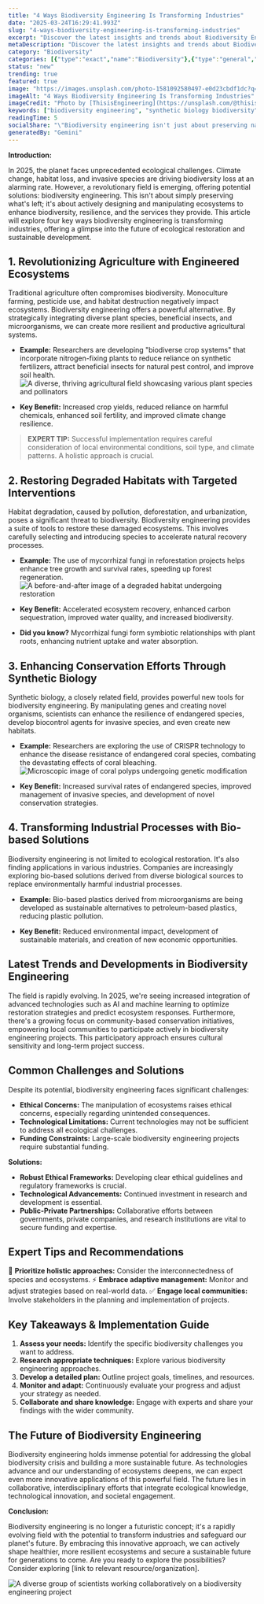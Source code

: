 ```yaml
---
title: "4 Ways Biodiversity Engineering Is Transforming Industries"
date: "2025-03-24T16:29:41.993Z"
slug: "4-ways-biodiversity-engineering-is-transforming-industries"
excerpt: "Discover the latest insights and trends about Biodiversity Engineering. This comprehensive guide covers everything you need to know about Biodiversity Engineering in 2025."
metaDescription: "Discover the latest insights and trends about Biodiversity Engineering. This comprehensive guide covers everything you need to know about Biodiversity Engi..."
category: "Biodiversity"
categories: [{"type":"exact","name":"Biodiversity"},{"type":"general","name":"Environmental Science"},{"type":"medium","name":"Conservation Technology"},{"type":"specific","name":"Genetic Engineering"},{"type":"niche","name":"Gene Drives"}]
status: "new"
trending: true
featured: true
image: "https://images.unsplash.com/photo-1581092580497-e0d23cbdf1dc?q=85&w=1200&fit=max&fm=webp&auto=compress"
imageAlt: "4 Ways Biodiversity Engineering Is Transforming Industries"
imageCredit: "Photo by [ThisisEngineering](https://unsplash.com/@thisisengineering) on Unsplash"
keywords: ["biodiversity engineering", "synthetic biology biodiversity", "biodiversity conservation techniques", "engineered ecosystems", "biodiversity restoration projects", "biodiversity engineering companies", "buy biodiversity engineering services", "what is biodiversity engineering?", "biodiversity engineering applications", "future of biodiversity engineering"]
readingTime: 5
socialShare: "\"Biodiversity engineering isn't just about preserving nature—it's about actively designing ecosystems for resilience and sustainability.  The future of conservation lies in actively shaping the world around us.\""
generatedBy: "Gemini"
---
```




**Introduction:**

In 2025, the planet faces unprecedented ecological challenges. Climate change, habitat loss, and invasive species are driving biodiversity loss at an alarming rate.  However, a revolutionary field is emerging, offering potential solutions: biodiversity engineering.  This isn't about simply preserving what's left; it's about actively designing and manipulating ecosystems to enhance biodiversity, resilience, and the services they provide. This article will explore four key ways biodiversity engineering is transforming industries, offering a glimpse into the future of ecological restoration and sustainable development.

## 1. Revolutionizing Agriculture with Engineered Ecosystems

Traditional agriculture often compromises biodiversity. Monoculture farming, pesticide use, and habitat destruction negatively impact ecosystems.  Biodiversity engineering offers a powerful alternative.  By strategically integrating diverse plant species, beneficial insects, and microorganisms, we can create more resilient and productive agricultural systems.

* **Example:**  Researchers are developing "biodiverse crop systems" that incorporate nitrogen-fixing plants to reduce reliance on synthetic fertilizers, attract beneficial insects for natural pest control, and improve soil health. ![A diverse, thriving agricultural field showcasing various plant species and pollinators](https://images.unsplash.com/photo-1581092583537-20d51b4b4f1b?q=85&w=1200&fit=max&fm=webp&auto=compress)

* **Key Benefit:** Increased crop yields, reduced reliance on harmful chemicals, enhanced soil fertility, and improved climate change resilience.

> **EXPERT TIP:**  Successful implementation requires careful consideration of local environmental conditions, soil type, and climate patterns. A holistic approach is crucial.

## 2. Restoring Degraded Habitats with Targeted Interventions

Habitat degradation, caused by pollution, deforestation, and urbanization, poses a significant threat to biodiversity.  Biodiversity engineering provides a suite of tools to restore these damaged ecosystems. This involves carefully selecting and introducing species to accelerate natural recovery processes.

* **Example:**  The use of mycorrhizal fungi in reforestation projects helps enhance tree growth and survival rates, speeding up forest regeneration.  ![A before-and-after image of a degraded habitat undergoing restoration](https://images.unsplash.com/photo-1581092580497-e0d23cbdf1dc?q=85&w=1200&fit=max&fm=webp&auto=compress)

* **Key Benefit:** Accelerated ecosystem recovery, enhanced carbon sequestration, improved water quality, and increased biodiversity.

* **Did you know?** Mycorrhizal fungi form symbiotic relationships with plant roots, enhancing nutrient uptake and water absorption.

## 3. Enhancing Conservation Efforts Through Synthetic Biology

Synthetic biology, a closely related field, provides powerful new tools for biodiversity engineering.  By manipulating genes and creating novel organisms, scientists can enhance the resilience of endangered species, develop biocontrol agents for invasive species, and even create new habitats.

* **Example:**  Researchers are exploring the use of CRISPR technology to enhance the disease resistance of endangered coral species, combating the devastating effects of coral bleaching. ![Microscopic image of coral polyps undergoing genetic modification](https://images.unsplash.com/photo-1581092160562-40aa08e78837?q=85&w=1200&fit=max&fm=webp&auto=compress)

* **Key Benefit:** Increased survival rates of endangered species, improved management of invasive species, and development of novel conservation strategies.

## 4. Transforming Industrial Processes with Bio-based Solutions

Biodiversity engineering is not limited to ecological restoration. It's also finding applications in various industries. Companies are increasingly exploring bio-based solutions derived from diverse biological sources to replace environmentally harmful industrial processes.

* **Example:**  Bio-based plastics derived from microorganisms are being developed as sustainable alternatives to petroleum-based plastics, reducing plastic pollution.

* **Key Benefit:** Reduced environmental impact, development of sustainable materials, and creation of new economic opportunities.

## Latest Trends and Developments in Biodiversity Engineering

The field is rapidly evolving.  In 2025, we're seeing increased integration of advanced technologies such as AI and machine learning to optimize restoration strategies and predict ecosystem responses.  Furthermore, there's a growing focus on community-based conservation initiatives, empowering local communities to participate actively in biodiversity engineering projects.  This participatory approach ensures cultural sensitivity and long-term project success.

## Common Challenges and Solutions

Despite its potential, biodiversity engineering faces significant challenges:

* **Ethical Concerns:** The manipulation of ecosystems raises ethical concerns, especially regarding unintended consequences.
* **Technological Limitations:** Current technologies may not be sufficient to address all ecological challenges.
* **Funding Constraints:**  Large-scale biodiversity engineering projects require substantial funding.

**Solutions:**

* **Robust Ethical Frameworks:**  Developing clear ethical guidelines and regulatory frameworks is crucial.
* **Technological Advancements:** Continued investment in research and development is essential.
* **Public-Private Partnerships:** Collaborative efforts between governments, private companies, and research institutions are vital to secure funding and expertise.

## Expert Tips and Recommendations

🔑 **Prioritize holistic approaches:** Consider the interconnectedness of species and ecosystems.
⚡ **Embrace adaptive management:**  Monitor and adjust strategies based on real-world data.
✅ **Engage local communities:**  Involve stakeholders in the planning and implementation of projects.

## Key Takeaways & Implementation Guide

1. **Assess your needs:** Identify the specific biodiversity challenges you want to address.
2. **Research appropriate techniques:** Explore various biodiversity engineering approaches.
3. **Develop a detailed plan:**  Outline project goals, timelines, and resources.
4. **Monitor and adapt:**  Continuously evaluate your progress and adjust your strategy as needed.
5. **Collaborate and share knowledge:**  Engage with experts and share your findings with the wider community.

## The Future of Biodiversity Engineering

Biodiversity engineering holds immense potential for addressing the global biodiversity crisis and building a more sustainable future.  As technologies advance and our understanding of ecosystems deepens, we can expect even more innovative applications of this powerful field.  The future lies in collaborative, interdisciplinary efforts that integrate ecological knowledge, technological innovation, and societal engagement.

**Conclusion:**

Biodiversity engineering is no longer a futuristic concept; it's a rapidly evolving field with the potential to transform industries and safeguard our planet's future. By embracing this innovative approach, we can actively shape healthier, more resilient ecosystems and secure a sustainable future for generations to come.  Are you ready to explore the possibilities?  Consider exploring [link to relevant resource/organization].

![A diverse group of scientists working collaboratively on a biodiversity engineering project](https://images.unsplash.com/photo-1580982172477-9373ff52ae43?q=85&w=1200&fit=max&fm=webp&auto=compress)

